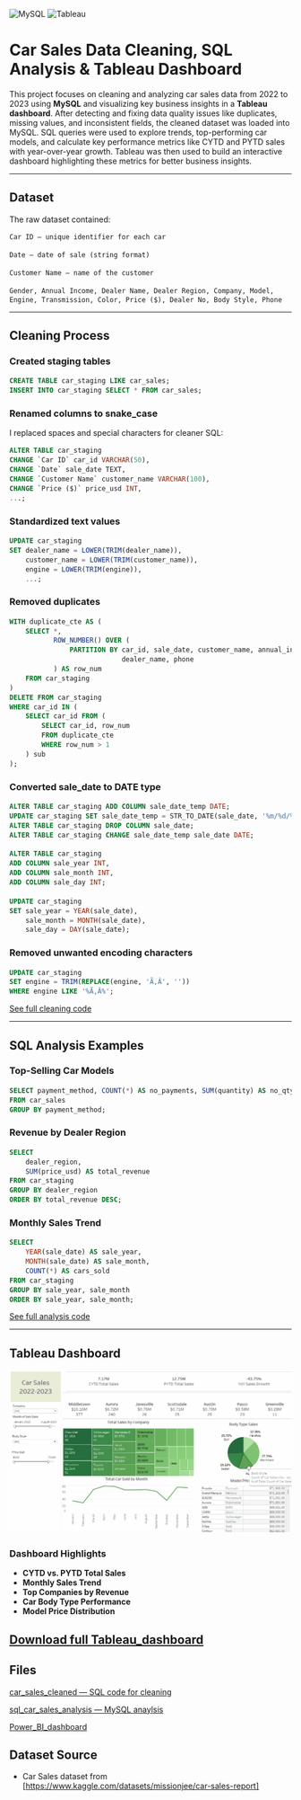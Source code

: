 
![MySQL](https://img.shields.io/badge/mysql-%2300f.svg?style=for-the-badge&logo=mysql&logoColor=white)
![Tableau](https://img.shields.io/badge/Tableau-E97627?style=for-the-badge&logo=Tableau&logoColor=white)


#  Car Sales Data Cleaning, SQL Analysis & Tableau Dashboard

This project focuses on cleaning and analyzing car sales data from 2022 to 2023 using **MySQL** and visualizing key business insights in a **Tableau dashboard**. After detecting and fixing data quality issues like duplicates, missing values, and inconsistent fields, the cleaned dataset was loaded into MySQL. SQL queries were used to explore trends, top-performing car models, and calculate key performance metrics like CYTD and PYTD sales with year-over-year growth. Tableau was then used to build an interactive dashboard highlighting these metrics for better business insights.

---
## Dataset
The raw dataset contained:

    Car ID — unique identifier for each car

    Date — date of sale (string format)

    Customer Name — name of the customer

    Gender, Annual Income, Dealer Name, Dealer Region, Company, Model, Engine, Transmission, Color, Price ($), Dealer No, Body Style, Phone

---

## Cleaning Process

### Created staging tables
```sql
CREATE TABLE car_staging LIKE car_sales;
INSERT INTO car_staging SELECT * FROM car_sales;
```

### Renamed columns to snake_case
I replaced spaces and special characters for cleaner SQL:
```sql
ALTER TABLE car_staging
CHANGE `Car ID` car_id VARCHAR(50),
CHANGE `Date` sale_date TEXT,
CHANGE `Customer Name` customer_name VARCHAR(100),
CHANGE `Price ($)` price_usd INT,
...;
```
### Standardized text values
```sql
UPDATE car_staging
SET dealer_name = LOWER(TRIM(dealer_name)),
    customer_name = LOWER(TRIM(customer_name)),
    engine = LOWER(TRIM(engine)),
    ...;
```

### Removed duplicates
```sql
WITH duplicate_cte AS (
    SELECT *,
           ROW_NUMBER() OVER (
               PARTITION BY car_id, sale_date, customer_name, annual_income,
                            dealer_name, phone
           ) AS row_num
    FROM car_staging
)
DELETE FROM car_staging
WHERE car_id IN (
    SELECT car_id FROM (
        SELECT car_id, row_num
        FROM duplicate_cte
        WHERE row_num > 1
    ) sub
);
```

### Converted sale_date to DATE type
```sql
ALTER TABLE car_staging ADD COLUMN sale_date_temp DATE;
UPDATE car_staging SET sale_date_temp = STR_TO_DATE(sale_date, '%m/%d/%Y');
ALTER TABLE car_staging DROP COLUMN sale_date;
ALTER TABLE car_staging CHANGE sale_date_temp sale_date DATE;

ALTER TABLE car_staging
ADD COLUMN sale_year INT,
ADD COLUMN sale_month INT,
ADD COLUMN sale_day INT;

UPDATE car_staging
SET sale_year = YEAR(sale_date),
    sale_month = MONTH(sale_date),
    sale_day = DAY(sale_date);
```

### Removed unwanted encoding characters
```sql
UPDATE car_staging
SET engine = TRIM(REPLACE(engine, 'Ã‚Â', ''))
WHERE engine LIKE '%Ã‚Â%';
```
[See full cleaning code](https://github.com/kChe626/Car_Sales/blob/main/Car_sales_SQL_cleaning.sql)


---

##  SQL Analysis Examples

###  Top-Selling Car Models
```sql
SELECT payment_method, COUNT(*) AS no_payments, SUM(quantity) AS no_qty_sold
FROM car_sales
GROUP BY payment_method;
```

###  Revenue by Dealer Region
```sql
SELECT 
    dealer_region,
    SUM(price_usd) AS total_revenue
FROM car_staging
GROUP BY dealer_region
ORDER BY total_revenue DESC;
```

###  Monthly Sales Trend
```sql
SELECT 
    YEAR(sale_date) AS sale_year,
    MONTH(sale_date) AS sale_month,
    COUNT(*) AS cars_sold
FROM car_staging
GROUP BY sale_year, sale_month
ORDER BY sale_year, sale_month;
```

[See full analysis code](https://github.com/kChe626/Car_Sales/blob/main/Car_sales_SQL_analysis.sql)

---

##  Tableau Dashboard

![Dashboard Overview](https://github.com/kChe626/Snapshots/blob/main/Car%20Sales%20Tab.gif)

### Dashboard Highlights
- **CYTD vs. PYTD Total Sales**
- **Monthly Sales Trend**
- **Top Companies by Revenue**
- **Car Body Type Performance**
- **Model Price Distribution**

[Download full Tableau_dashboard](https://github.com/kChe626/Melbourne-Housing-Project/blob/main/Power_Bi_melb_data.pbix)
---
## Files
[car_sales_cleaned — SQL code for cleaning](https://github.com/kChe626/Car_Sales/blob/main/Car_sales_SQL_cleaning.sql)

[sql_car_sales_analysis — MySQL anaylsis](https://github.com/kChe626/Car_Sales/blob/main/Car_sales_SQL_analysis.sql)

[Power_BI_dashboard](https://github.com/kChe626/Melbourne-Housing-Project/blob/main/Power_Bi_melb_data.pbix)


## Dataset Source
- Car Sales dataset from [https://www.kaggle.com/datasets/missionjee/car-sales-report]


